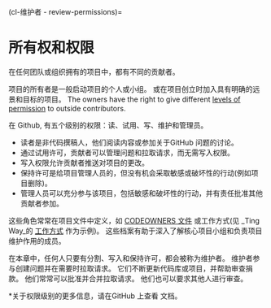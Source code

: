 (cl-维护者 - review-permissions)=
# 所有权和权限
在任何团队或组织拥有的项目中，都有不同的贡献者。

项目的所有者是一般启动项目的个人或小组。 或在项目创立时加入具有明确的远景和目标的项目。 The owners have the right to give different [levels of permission](https://help.github.com/en/github/setting-up-and-managing-organizations-and-teams/repository-permission-levels-for-an-organization#permission-levels-for-repositories-owned-by-an-organization) to outside contributors.

在 Github, 有五个级别的权限：读、试用、写、维护和管理员。
* 读者是非代码撰稿人，他们阅读内容或参加关于GitHub 问题的讨论。
* 通过试用许可，贡献者可以管理问题和拉取请求，而无需写入权限。
* 写入权限允许贡献者推送对项目的更改。
* 保持许可是给项目管理人员的，但没有机会采取敏感或破坏性的行动(例如项目删除)。
* 管理人员可以充分参与该项目，包括敏感和破坏性的行动，并有责任批准其他贡献者参加。

这些角色常常在项目文件中定义，如 [CODEOWNERS 文件](https://help.github.com/en/github/creating-cloning-and-archiving-repositories/about-code-owners) 或工作方式(见 _Ting Way_的 [工作方式](https://github.com/alan-turing-institute/the-turing-way/blob/main/ways_of_working.md) 作为示例)。 这些档案有助于深入了解核心项目小组和负责项目维护作用的成员。

在本章中，任何人只要有分割、写入和保持许可，都会被称为维护者。 维护者参与创建问题并在需要时拉取请求。 它们不断更新代码库或项目，并帮助审查捐款。 他们常常可以批准并合并拉取请求。 他们也可以要求其他人进行审查。

*关于权限级别的更多信息，请在GitHub</a> 上查看 文档。</em></p>
